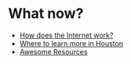 # What now?

 * [How does the Internet work?](06_appendix/how_does_the_internet_work.md)
 * [Where to learn more in Houston](06_appendix/where_to_learn_more_in_houston.md)
 * [Awesome Resources](06_appendix/awesome_resources.md)